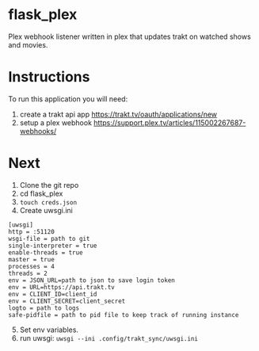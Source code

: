 # flask_plex
Plex webhook listener written in plex that updates trakt on watched shows and movies.

# Instructions
To run this application you will need:
1. create a trakt api app https://trakt.tv/oauth/applications/new
2. setup a plex webhook https://support.plex.tv/articles/115002267687-webhooks/

# Next
1. Clone the git repo
2. cd flask_plex
3. ```touch creds.json```
4. Create uwsgi.ini
```
[uwsgi]
http = :51120
wsgi-file = path to git
single-interpreter = true
enable-threads = true
master = true
processes = 4
threads = 2
env = JSON_URL=path to json to save login token
env = URL=https://api.trakt.tv
env = CLIENT_ID=client_id
env = CLIENT_SECRET=client_secret
logto = path to logs
safe-pidfile = path to pid file to keep track of running instance
```

5. Set env variables.
6. run uwsgi:
```uwsgi --ini .config/trakt_sync/uwsgi.ini```
